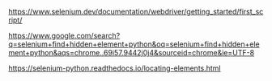 https://www.selenium.dev/documentation/webdriver/getting_started/first_script/

https://www.google.com/search?q=selenium+find+hidden+element+python&oq=selenium+find+hidden+element+python&aqs=chrome..69i57.9442j0j4&sourceid=chrome&ie=UTF-8

https://selenium-python.readthedocs.io/locating-elements.html
